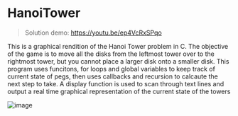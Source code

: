 # HanoiTower

> Solution demo: https://youtu.be/ep4VcRxSPqo

This is a graphical rendition of the Hanoi Tower problem in C. The objective of the game is to move all the disks from the leftmost tower over to the rightmost tower, but you cannot place a larger disk onto a smaller disk.
This program uses funcitons, for loops and global variables to keep track of current state of pegs, then uses callbacks and recursion to calcaute the next step to take. A display function is used to scan through text lines and output a real time graphical representation of the current state of the towers


![image](https://user-images.githubusercontent.com/61119272/172073484-d787a038-ae77-4173-a2d9-f1d8d78617a9.png)
